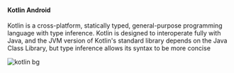 #### Kotlin Android

Kotlin is a cross-platform, statically typed, general-purpose programming language with type inference. Kotlin is designed to interoperate fully with Java, and the JVM version of Kotlin's standard library depends on the Java Class Library, but type inference allows its syntax to be more concise

![kotlin bg](https://i.imgur.com/WXQkZmV.png)